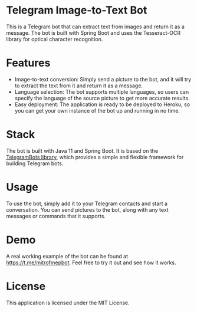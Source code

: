 # Telegram Image-to-Text Bot

This is a Telegram bot that can extract text from images and return it as a message. The bot is built with Spring Boot and uses the Tesseract-OCR library for optical character recognition.

# Features
- Image-to-text conversion: Simply send a picture to the bot, and it will try to extract the text from it and return it as a message.
- Language selection: The bot supports multiple languages, so users can specify the language of the source picture to get more accurate results.
- Easy deployment: The application is ready to be deployed to Heroku, so you can get your own instance of the bot up and running in no time.

# Stack
The bot is built with Java 11 and Spring Boot. It is based on the [TelegramBots library](https://github.com/rubenlagus/TelegramBots), which provides a simple and flexible framework for building Telegram bots.

# Usage
To use the bot, simply add it to your Telegram contacts and start a conversation. You can send pictures to the bot, along with any text messages or commands that it supports.

# Demo
A real working example of the bot can be found at https://t.me/mitrofmepbot. Feel free to try it out and see how it works.

# License
This application is licensed under the MIT License.
